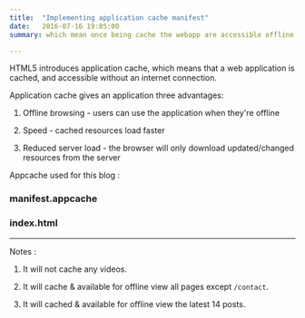```yaml
---
title:  "Implementing application cache manifest"
date:   2016-07-16 19:05:00
summary: which mean once being cache the webapp are accessible offline.

---
```


HTML5 introduces application cache, which means that a web application is cached, and accessible without an internet connection.

Application cache gives an application three advantages:

1. Offline browsing - users can use the application when they're offline

2. Speed - cached resources load faster

3. Reduced server load - the browser will only download updated/changed resources from the server

Appcache used for this blog :

### manifest.appcache

<script src="http://gist-it.appspot.com/github/anonymoussc/anonymoussc.github.io/blob/2d63af958d5a2e510b8be8f9b92dd99af1468b4c/manifest.appcache?footer=minimal"></script>

### index.html

<script src="http://gist-it.appspot.com/github/anonymoussc/anonymoussc.github.io/blob/2d63af958d5a2e510b8be8f9b92dd99af1468b4c/_layouts/default.html?slice=1&footer=minimal"></script>

---

Notes :

1. It will not cache any videos.

2. It will cache & available for offline view all pages except `/contact`.

3. It will cached & available for offline view the latest 14 posts.

